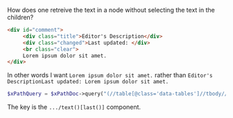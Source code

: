 How does one retreive the text in a node without selecting the text in the children?
```html
<div id="comment">
     <div class="title">Editor's Description</div>
     <div class="changed">Last updated: </div>
     <br class="clear">
     Lorem ipsum dolor sit amet.
</div>
```
In other words I want `Lorem ipsum dolor sit amet.` rather than `Editor's DescriptionLast updated: Lorem ipsum dolor sit amet.`

```php
$xPathQuery = $xPathDoc->query("(//table[@class='data-tables']//tbody//tr)[1]/td[5]/text()[last()]");
```
The key is the `.../text()[last()]` component.

